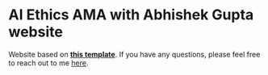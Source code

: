 # AI Ethics AMA with Abhishek Gupta website

Website based on [**this template**](https://github.com/mmistakes/mm-github-pages-starter/generate). If you have any questions, please feel free to reach out to me [here](https://atg-abhishek.github.io).
